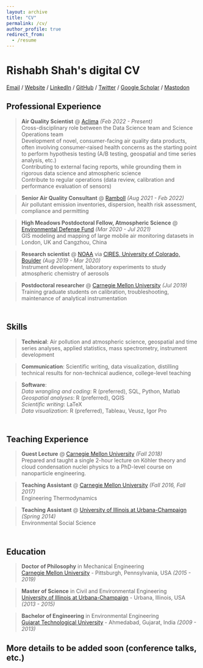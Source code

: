 ```yaml
---
layout: archive
title: "CV"
permalink: /cv/
author_profile: true
redirect_from:
  - /resume
---
```


# Rishabh Shah's digital CV

[Email](mailto:rshah6192@gmail.com) / [Website](https://rishabhshah-92.github.io/) / [LinkedIn](https://www.linkedin.com/in/rishabh-shah-36196246/) / [GitHub](https://github.com/rishabhshah-92) / [Twitter](https://twitter.com/@rishabh_shah92) / [Google Scholar](https://scholar.google.com/citations?user=Xvv6SCsAAAAJ&hl=en) / [Mastodon](https://airpollution.science/@rishabh)

## Professional Experience

>  **Air Quality Scientist** @ [Aclima](https://aclima.io) _(Feb 2022 - Present)_ <br>
 Cross-disciplinary role between the Data Science team and Science Operations team<br>Development of novel, consumer-facing air quality data products, often involving consumer-raised health concerns as the starting point to perform hypothesis testing (A/B testing, geospatial and time series analysis, etc.)<br>
 Contributing to external facing reports, while grounding them in rigorous data science and atmospheric science <br>
 Contribute to regular operations (data review, calibration and performance evaluation of sensors)

> **Senior Air Quality Consultant** @ [Ramboll](https://ramboll.com/) _(Aug 2021 - Feb 2022)_ <br>
Air pollutant emission inventories, dispersion, health risk assessment, compliance and permitting

> **High Meadows Postdoctoral Fellow, Atmospheric Science** @ [Environmental Defense Fund](http://edf.org/) _(Mar 2020 - Jul 2021)_ <br>
GIS modeling and mapping of large mobile air monitoring datasets in London, UK and Cangzhou, China

> **Research scientist** @ [NOAA](https://www.noaa.gov/) via [CIRES, University of Colorado, Boulder](https://cires.colorado.edu/) _(Aug 2019 - Mar 2020)_ <br>
Instrument development, laboratory experiments to study atmospheric chemistry of aerosols

> **Postdoctoral researcher** @ [Carnegie Mellon University](https://particulate-matter.cmu.edu/) _(Jul 2019)_ 
Training graduate students on calibration, troubleshooting, maintenance of analytical instrumentation

## <br> Skills

> **Technical**: Air pollution and atmospheric science, geospatial and time series analyses, applied statistics, mass spectrometry, instrument development

> **Communication**: Scientific writing, data visualization, distilling technical results for non-technical audience, college-level teaching

> **Software**:<br>
_Data wrangling and coding_: R (preferred), SQL, Python, Matlab<br>
_Geospatial analyses_: R (preferred), QGIS<br>
_Scientific writing_: LaTeX<br>
_Data visualization_: R (preferred), Tableau, Veusz, Igor Pro

## <br> Teaching Experience
> **Guest Lecture** @ [Carnegie Mellon University](https://www.meche.engineering.cmu.edu/) _(Fall 2018)_ <br>
Prepared and taught a single 2-hour lecture on Köhler theory and cloud condensation nuclei physics to a PhD-level course on nanoparticle engineering.

> **Teaching Assistant** @ [Carnegie Mellon University](https://www.meche.engineering.cmu.edu/) _(Fall 2016, Fall 2017)_ <br>
Engineering Thermodynamics

> **Teaching Assistant** @ [University of Illinois at Urbana-Champaign](https://illinois.edu/) _(Spring 2014)_ <br>
Environmental Social Science

## <br> Education

> **Doctor of Philosophy** in Mechanical Engineering<br>
[Carnegie Mellon University](https://www.meche.engineering.cmu.edu/) - Pittsburgh, Pennsylvania, USA _(2015 - 2019)_

> **Master of Science** in Civil and Environmental Engineering<br>
[University of Illinois at Urbana-Champaign](https://cee.illinois.edu/) - Urbana, Illinois, USA _(2013 - 2015)_

> **Bachelor of Engineering** in Environmental Engineering<br>
[Gujarat Technological University](https://www.gtu.ac.in/) - Ahmedabad, Gujarat, India _(2009 - 2013)_

## More details to be added soon (conference talks, etc.)
